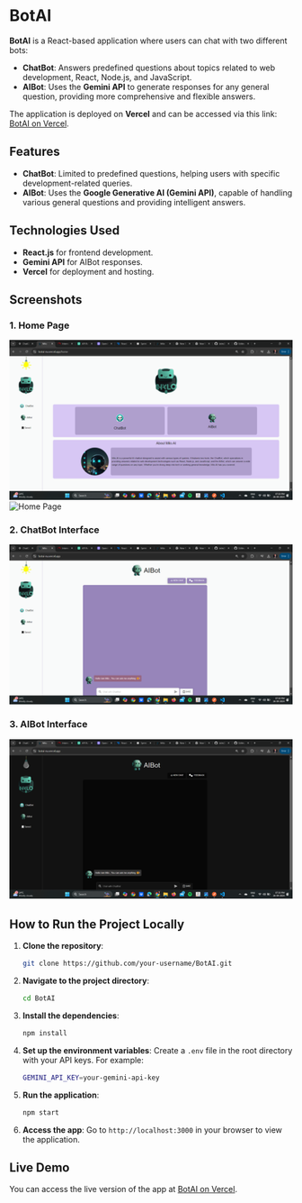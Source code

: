 
# BotAI

**BotAI** is a React-based application where users can chat with two different bots:
- **ChatBot**: Answers predefined questions about topics related to web development, React, Node.js, and JavaScript.
- **AIBot**: Uses the **Gemini API** to generate responses for any general question, providing more comprehensive and flexible answers.

The application is deployed on **Vercel** and can be accessed via this link: [BotAI on Vercel](https://botai-nu.vercel.app/).

## Features
- **ChatBot**: Limited to predefined questions, helping users with specific development-related queries.
- **AIBot**: Uses the **Google Generative AI (Gemini API)**, capable of handling various general questions and providing intelligent answers.
  
## Technologies Used
- **React.js** for frontend development.
- **Gemini API** for AIBot responses.
- **Vercel** for deployment and hosting.

## Screenshots

### 1. Home Page
![Home Page](./homelight.png)
![Home Page](./dark.png)

### 2. ChatBot Interface
![ChatBot Interface](./botlight.png)

### 3. AIBot Interface
![AIBot Interface](./botdark.png)

## How to Run the Project Locally

1. **Clone the repository**:
   ```bash
   git clone https://github.com/your-username/BotAI.git
   ```

2. **Navigate to the project directory**:
   ```bash
   cd BotAI
   ```

3. **Install the dependencies**:
   ```bash
   npm install
   ```

4. **Set up the environment variables**:
   Create a `.env` file in the root directory with your API keys. For example:
   ```bash
   GEMINI_API_KEY=your-gemini-api-key
   ```

5. **Run the application**:
   ```bash
   npm start
   ```

6. **Access the app**:
   Go to `http://localhost:3000` in your browser to view the application.

## Live Demo
You can access the live version of the app at [BotAI on Vercel](https://botai-nu.vercel.app/).
